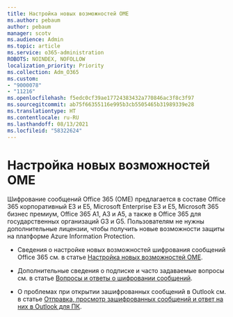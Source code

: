 ```yaml
---
title: Настройка новых возможностей OME
ms.author: pebaum
author: pebaum
manager: scotv
ms.audience: Admin
ms.topic: article
ms.service: o365-administration
ROBOTS: NOINDEX, NOFOLLOW
localization_priority: Priority
ms.collection: Adm_O365
ms.custom:
- "9000078"
- "11216"
ms.openlocfilehash: f5edc0cf39ae17724383432a770846ac3f8c3f97
ms.sourcegitcommit: ab75f66355116e995b3cb5505465b31989339e28
ms.translationtype: HT
ms.contentlocale: ru-RU
ms.lasthandoff: 08/13/2021
ms.locfileid: "58322624"
---
```

# <a name="set-up-new-ome-capabilities"></a>Настройка новых возможностей OME

Шифрование сообщений Office 365 (OME) предлагается в составе Office 365 корпоративный E3 и E5, Microsoft Enterprise E3 и E5, Microsoft 365 бизнес премиум, Office 365 A1, A3 и A5, а также в Office 365 для государственных организаций G3 и G5. Пользователям не нужны дополнительные лицензии, чтобы получить новые возможности защиты на платформе Azure Information Protection. 

- Сведения о настройке новых возможностей шифрования сообщений Office 365 см. в статье [Настройка новых возможностей OME](https://docs.microsoft.com/microsoft-365/compliance/set-up-new-message-encryption-capabilities).

- Дополнительные сведения о подписке и часто задаваемые вопросы см. в статье [Вопросы и ответы о шифровании сообщений](https://docs.microsoft.com/microsoft-365/compliance/ome-faq#what-subscriptions-do-i-need-to-use-the-new-ome-capabilities-).

- О проблемах при открытии зашифрованных сообщений в Outlook см. в статье [Отправка, просмотр зашифрованных сообщений и ответ на них в Outlook для ПК](https://support.microsoft.com/en-us/topic/send-view-and-reply-to-encrypted-messages-in-outlook-for-pc-eaa43495-9bbb-4fca-922a-df90dee51980?ui=en-us&rs=en-us&ad=us).